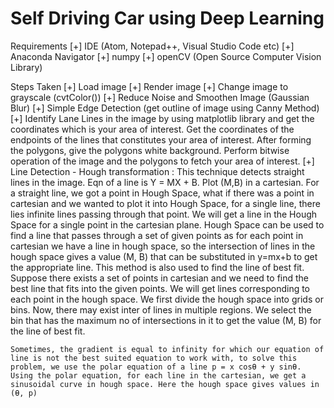 # Self Driving Car using Deep Learning

Requirements
[+] IDE (Atom, Notepad++, Visual Studio Code etc)
[+] Anaconda Navigator
[+] numpy
[+] openCV (Open Source Computer Vision Library)


Steps Taken
[+] Load image
[+] Render image
[+] Change image to grayscale (cvtColor())
[+] Reduce Noise and Smoothen Image (Gaussian Blur)
[+] Simple Edge Detection (get outline of image using Canny Method)
[+] Identify Lane Lines in the image by using matplotlib library and get the coordinates which is your area of interest.
    Get the coordinates of the endpoints of the lines that constitutes your area of interest. After forming the polygons, give the polygons white background. Perform bitwise operation of the image and the polygons to fetch your area of interest.
[+] Line Detection - Hough transformation :
    This technique detects straight lines in the image. Eqn of a line is Y = MX + B. Plot (M,B) in a cartesian. For a straight line, we got a point in Hough Space, what if there was a point in cartesian and we wanted to plot it into Hough Space, for a single line, there lies infinite lines passing through that point. We will get a line in the Hough Space for a single point in the cartesian plane. Hough Space can be used to find a line that passes through a set of given points as for each point in cartesian we have a line in hough space, so the intersection of lines in the hough space gives a value (M, B) that can be substituted in y=mx+b to get the appropriate line. This method is also used to find the line of best fit. Suppose there exists a set of points in cartesian and we need to find the best line that fits into the given points. We will get lines corresponding to each point in the hough space. We first divide the hough space into grids or bins. Now, there may exist inter of lines in multiple regions. We select the bin that has the maximum no of intersections in it to get the value (M, B) for the line of best fit.

    Sometimes, the gradient is equal to infinity for which our equation of line is not the best suited equation to work with, to solve this problem, we use the polar equation of a line p = x cosƟ + y sinƟ. Using the polar equation, for each line in the cartesian, we get a sinusoidal curve in hough space. Here the hough space gives values in (Ɵ, p)
